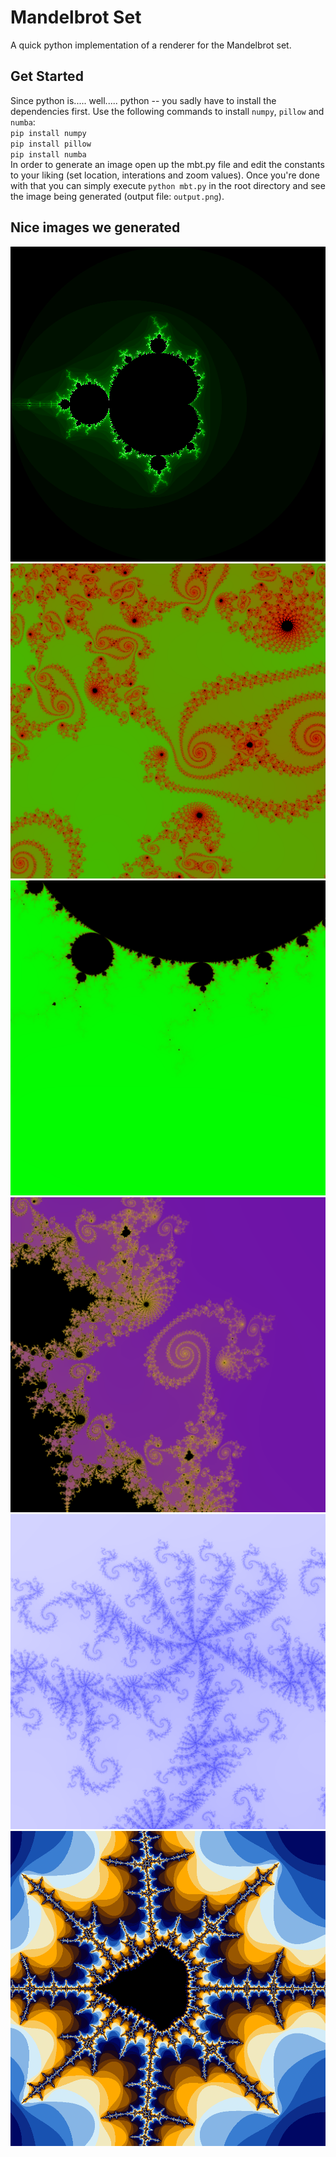 # Mandelbrot Set
A quick python implementation of a renderer for the Mandelbrot set.
## Get Started
Since python is..... well..... python -- you sadly have to install the dependencies first.
Use the following commands to install `numpy`, `pillow` and `numba`:<br/>
`pip install numpy`<br/>
`pip install pillow`<br/>
`pip install numba`<br/>
In order to generate an image open up the mbt.py file and edit the constants to your liking (set location, interations and zoom values). Once you're done with that you can simply execute `python mbt.py` in the root directory and see the image being generated (output file: `output.png`).

## Nice images we generated
![img1](./rendered/img1.png)
![img2](./rendered/img2.png)
![img3](./rendered/img3.png)
![img4](./rendered/img4.png)
![img5](./rendered/img5.png)
![img6](./rendered/img6.png)
